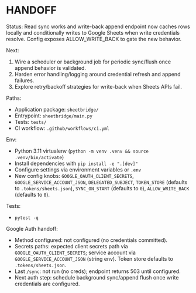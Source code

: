 # HANDOFF
Status: Read sync works and write-back append endpoint now caches rows locally and conditionally writes to Google Sheets when write credentials resolve. Config exposes ALLOW_WRITE_BACK to gate the new behavior.

Next:
1. Wire a scheduler or background job for periodic sync/flush once append behavior is validated.
2. Harden error handling/logging around credential refresh and append failures.
3. Explore retry/backoff strategies for write-back when Sheets APIs fail.

Paths:
- Application package: `sheetbridge/`
- Entrypoint: `sheetbridge/main.py`
- Tests: `tests/`
- CI workflow: `.github/workflows/ci.yml`

Env:
- Python 3.11 virtualenv (`python -m venv .venv && source .venv/bin/activate`)
- Install dependencies with `pip install -e ".[dev]"`
- Configure settings via environment variables or `.env`
- New config knobs: `GOOGLE_OAUTH_CLIENT_SECRETS`, `GOOGLE_SERVICE_ACCOUNT_JSON`, `DELEGATED_SUBJECT`, `TOKEN_STORE` (defaults to `.tokens/sheets.json`), `SYNC_ON_START` (defaults to `0`), `ALLOW_WRITE_BACK` (defaults to `0`).

Tests:
- `pytest -q`

Google Auth handoff:
- Method configured: not configured (no credentials committed).
- Secrets paths: expected client secrets path via `GOOGLE_OAUTH_CLIENT_SECRETS`; service account via `GOOGLE_SERVICE_ACCOUNT_JSON` (string env). Token store defaults to `.tokens/sheets.json`.
- Last `/sync`: not run (no creds); endpoint returns 503 until configured.
- Next auth step: schedule background sync/append flush once write credentials are configured.
